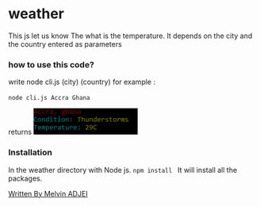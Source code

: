 # weather
This js let us know The what is the temperature. It depends on the city and the country entered as parameters 

### how to use this code? 
write node cli.js (city) (country)
for example : 

`node cli.js Accra Ghana`

returns 
![alt tag](result.png)

### Installation
In the weather directory with Node js.
`npm install ` 
It will install all the packages.





[Written By Melvin ADJEI](melvax/github.io)